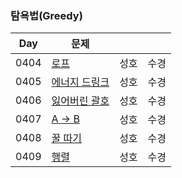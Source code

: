 ### 탐욕법(Greedy)

| Day  | 문제          |                           |                         |
|------|-------------| ------------------------- | ----------------------- |
| 0404 | [로프](https://www.acmicpc.net/problem/2217)  | 성호                      | 수경                    |
| 0405 | [에너지 드링크](https://www.acmicpc.net/problem/20115) | 성호                      | 수경                    |
| 0406 | [잃어버린 괄호](https://www.acmicpc.net/problem/1541) | 성호                      | 수경                    |
| 0407 | [A → B](https://www.acmicpc.net/problem/16953) | 성호                      | 수경                    |
| 0408 | [꿀 따기](https://www.acmicpc.net/problem/21758) | 성호 | 수경 |
| 0409 | [행렬](https://www.acmicpc.net/problem/1080) | 성호 | 수경 |


